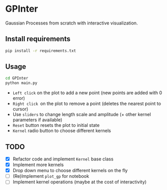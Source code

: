 # GPInter

Gaussian Processes from scratch with interactive visualization.

## Install requirements
```bash
pip install -r requirements.txt
```

## Usage
```bash
cd GPInter
python main.py
```

- `Left click` on the plot to add a new point (new points are added with 0 error)
- `Right click `on the plot to remove a point (deletes the nearest point to cursor)
- Use `sliders` to change length scale and amplitude (+ other kernel parameters if available)
- `Reset` button resets the plot to initial state
- `Kernel` radio button to choose different kernels

## TODO

- [x] Refactor code and implement `Kernel` base class
- [x] Implement more kernels
- [x] Drop down menu to choose different kernels on the fly
- [ ] (Re)Implement `plot_gp` for notebook
- [ ] Implement kernel operations (maybe at the cost of interactivity)
